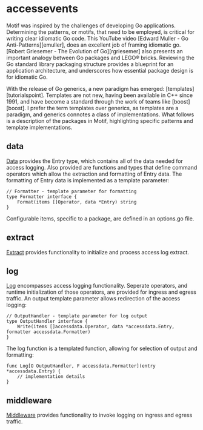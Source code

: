 # accessevents

Motif was inspired by the challenges of developing Go applications. Determining the patterns, or motifs, that need to be employed, is critical for writing clear idiomatic Go code. This YouTube video [Edward Muller - Go Anti-Patterns][emuller], does an excellent job of framing idiomatic go. 
[Robert Griesemer - The Evolution of Go][rgriesemer] also presents an important analogy between Go packages and LEGO® bricks. Reviewing the Go standard
library packaging structure provides a blueprint for an application architecture, and underscores how essential package design is for idiomatic Go. 

With the release of Go generics, a new paradigm has emerged: [templates][tutorialspoint]. Templates are not new, having been available in  C++ since 1991, and have become a standard through the work of teams like [boost][boost]. I prefer the term templates over generics, as templates are a paradigm, and generics connotes a class of implementations. What follows is a description of the packages in Motif, highlighting specific patterns and template implementations.  


## data 

[Data][datapkg] provides the Entry type, which contains all of the data needed for access logging. Also provided are functions and types that define command operators which 
allow the extraction and formatting of Entry data. The formatting of Entry data is implemented as a template parameter: 
~~~
// Formatter - template parameter for formatting
type Formatter interface {
	Format(items []Operator, data *Entry) string
}
~~~
Configurable items, specific to a package, are defined in an options.go file.

## extract

[Extract][extractpkg] provides functionality to initialize and process access log extract.


## log

[Log][logpkg] encompasses access logging functionality. Seperate operators, and runtime initialization of those operators, are provided for ingress and egress traffic. An output template parameter allows redirection of the access logging: 
~~~
// OutputHandler - template parameter for log output
type OutputHandler interface {
	Write(items []accessdata.Operator, data *accessdata.Entry, formatter accessdata.Formatter)
}
~~~
The log function is a templated function, allowing for selection of output and formatting:
~~~
func Log[O OutputHandler, F accessdata.Formatter](entry *accessdata.Entry) {
    // implementation details
}
~~~

## middleware

[Middleware][middlewarepkg] provides functionality to invoke logging on ingress and egress traffic.


[datapkg]: <https://pkg.go.dev/github.com/idiomatic-go/motif/accessdata>
[extractpkg]: <https://pkg.go.dev/github.com/idiomatic-go/motif/accesslog>
[logpkg]: <https://pkg.go.dev/github.com/idiomatic-go/motif/accesslog>
[middlewarepkg]: <https://pkg.go.dev/github.com/idiomatic-go/motif/accesslog>

